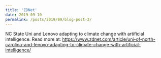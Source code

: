 ```yaml
---
title: 'ZDNet'
date: 2019-09-10
permalink: /posts/2019/09/blog-post-2/
---
```


NC State Uni and Lenovo adapting to climate change with artificial intelligence.
Read more at:
<a href="https://www.zdnet.com/article/uni-of-north-carolina-and-lenovo-adapting-to-climate-change-with-artificial-intelligence/" target="_blank">https://www.zdnet.com/article/uni-of-north-carolina-and-lenovo-adapting-to-climate-change-with-artificial-intelligence/</a>
